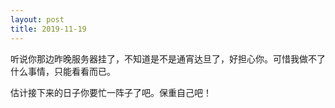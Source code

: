 ```yaml
---
layout: post
title: 2019-11-19 
---
```


听说你那边昨晚服务器挂了，不知道是不是通宵达旦了，好担心你。可惜我做不了什么事情，只能看看而已。

估计接下来的日子你要忙一阵子了吧。保重自己吧！